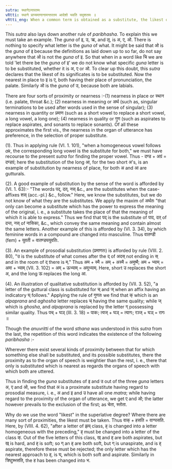 ```yaml
---
sutra: स्थानेऽन्तरतमः
vRtti: स्थाने प्राप्यमाणानामन्तरतम आदेशो भवति सदृशतमः ॥
vRtti_eng: When a common term is obtained as a substitute, the likest of its significates to that in the place of which it comes, is the actual substitute.
---
```

This _sutra_ also lays down another rule of _paribhasha_. To explain this we must take an example. The _guna_ of इ, उ, ऋ, and लृ, is अ, ए, ओ. There is nothing to specify what letter is the _guna_ of what. It might be said that ओ is the _guna_ of इ because the definitions as laid down up to so far, do not say anywhere that ओ is not the _guna_ of इ. So that when in a word like चि we are told 'let there be the _guna_ of इ' we do not know what specific _guna_ letter is to be substituted, whether it is अ, ए or ओ. To clear up this doubt, this _sutra_ declares that the likest of its significates is to be substituted. Now the nearest in place to इ is ए, both having their place of pronunciation, the palate. Similarly ओ is the _guna_ of उ, because both are labials.

There are four sorts of proximity or nearness :-(1) nearness in place or स्थान (i.e. palate, throat &c.); (2) nearness in meaning or अर्थ (such as, singular terminations to be used after words used in the sense of singular); (3) nearness in quantity or प्रमाण (such as a short vowel to replace a short vowel, a long vowel, a long one); (4) nearness in quality or गुण (such as aspirates to replace aspirates, and sonants to replace sonants). Of all these approximates the first vis., the nearness in the organ of utterance has preference, in the selection of proper substitute.

(1). Thus in applying rule (VI. 1. 101), "when a homogeneous vowel follows _ak_, the corresponding long vowel is the substitute for both," we must have recourse to the present _sutra_ for finding the proper vowel. Thus - दण्ड + अग्रं = दण्डग्रं; here the substitution of the long आ, for the two short अ's, is an example of substitution by nearness of place, for both अ and आ are gutturals.

(2). A good example of substitution by the sense of the word is afforded by (VI. 1. 63):- "The words पद्, दत्, नस् &c., are the substitutes when the case-affixes शस् (acc.-pl.) &c., follow." Here, we know the substitutes, but we do not know of what they are the substitutes. We apply the maxim of अर्थतः "that only can become a substitute which has the power to express the meaning of the original, i. e., a substitute takes the place of that the meaning of which it is able to express." Thus we find that पद् is the substitute of पाद, दत् of दन्त, नस् of नासिका, &c., which convey the same meaning and contain almost the same letters. Another example of this is afforded by (VI. 3. 34), by which feminine words in a compound are changed into masculine. Thus वातण्डी (fem) + युवती = वातण्ड्ययुवतिः.

(3). An example of prosodial substitution (प्रमाणतः) is afforded by rule (VIII. 2. 80), "उ is the substitute of what comes after the द् of अदस् not ending in स् and in the room of द् there is म्." Thus अम + स्मै = अम् + अस्मै = अमुष्मै; अम + भ्याम् = अमा + भ्याम् (VII. 3. 102) = अम् + ऊभ्याम् = अमूभ्याम्. Here, short उ replaces the short अ, and the long ऊ replaces the long आ.

(4). An illustration of qualitative substitution is afforded by (VII. 3. 52), "a letter of the guttural class is substituted for च् and ज् when an affix having an indicatory घ् follows." Applying the rule of गुणतः we find that क् which is an _alpaprana_ and _aghosha_ letter replaces च् having the same quality; while ज् which is _ghosha_, and _alpaprana_ is replaced by the letter ग् possessing similar quality. Thus पच् + घञ् (III. 3. 18) = पाकः; त्यज् + घञ् = त्यागः; रञ्ज् + घञ् = रागः ॥

Though the _anuvritti_ of the word _sthana_ was understood in this _sutra_ from the last, the repetition of this word indicates the existence of the following _paribhasha_ :-

Wherever there exist several kinds of proximity between that for which something else shall be substituted, and its possible substitutes, there the proximity as to the organ of speech is weightier than the rest, i. e., there that only is substituted which is nearest as regards the organs of speech with which both are uttered.

Thus in finding the _guna_ substitutes of इ and उ out of the three _guna_ letters अ, ए and ओ, we find that अ is a proximate substitute having regard to prosodial measure, i. e., अ and इ and उ have all one _matra_; while having regard to the proximity of the organ of utterance, we get ए and ओ; the latter however prevails to the exclusion of the first; as चेता, स्तोता.

Why do we use the word "likest" in the superlative degree? Where there are many sort of proximities, the likest must be taken. Thus वाक् + हसति = वाग्घसति. Here, by (VIII. 4. 62), "after a letter of झय् class, ह् is changed into a letter homogeneous with the preceding," ह् must be changed into a letter of the class क्. Out of the five letters of this class, ख् and ह् are both aspirates, but ख् is hard, and ह् is soft; so ग् an ह् are both soft, but ग् is unaspirate, and is ह् aspirate, therefore these must be rejected; the only letter which has the nearest approach to ह्, is घ्, which is both soft and aspirate. Similarly in त्रिष्टुब्भसति, the ह has been changed into भ.
